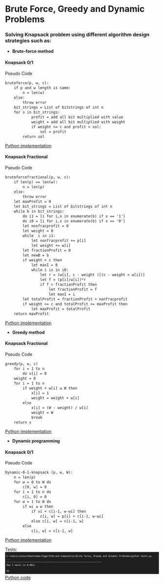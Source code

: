 # Brute Force, Greedy and Dynamic Problems

### Solving Knapsack problem using different algorithm design strategies such as:

- **Brute-force method**

#### Knapsack 0/1

Pseudo Code

```
bruteforce(p, w, c):
    if p and w length is same:
        n = len(w)
    else:
        throw error
    bit_strings = List of bitstrings of int n
    for s in bit_strings:
            profit = add all bit multiplied with value 
            weight = add all bit multiplied with weight
            if weight <= c and profit > sol:
                sol = profit
        return sol
```

[Python implementation](https://github.com/RashikaKarki/Algorithm-and-Complexity/blob/14288a180f08624fec74498e694c7d9f5ea37bf1/Brute%20Force%2C%20Greedy%20and%20Dynamic%20Problems/bruteforce.py#L10)

#### Knapsack Fractional

Pseudo Code

```
bruteforcefractional(p, w, c):
    if len(p) == len(w):
        n = len(p)
    else:
        throw error
    let maxProfit = 0
    let bit_strings = List of bitstrings of int n
    while b in bit_strings:
        do i1 = [i for i,x in enumerate(b) if x == '1']
        do i0 = [i for i,x in enumerate(b) if x == '0']
        let nonfracprofit = 0
        let weight = 0
        while  i in i1:
            let nonfracprofit += p[i]
            let weight += w[i]
        let fractionProfit = 0
        let newB = b
        if weight < c then
            let maxI = 0
            while i is in i0:
                let r = (w[i], c - weight )[(c - weight < w[i])] 
                let f = (p[i]/w[i])*r
                if f > fractionProfit then
                    let fractionProfit = f
                    let maxI = i 
        let totalProfit = fractionProfit + nonfracprofit
        if weight <= c and totalProfit >= maxProfit then
            let maxProfit = totalProfit
    return maxProfit
```
[Python implementation](https://github.com/RashikaKarki/Algorithm-and-Complexity/blob/14288a180f08624fec74498e694c7d9f5ea37bf1/Brute%20Force%2C%20Greedy%20and%20Dynamic%20Problems/bruteforce.py#L25)

- **Greedy method**

#### Knapsack Fractional

Pseudo Code

```
greedy(p, w, c)
    for i = 1 to n 
        do x[i] = 0 
    weight = 0 
    for i = 1 to n 
        if weight + w[i] ≤ W then  
            x[i] = 1 
            weight = weight + w[i] 
        else 
            x[i] = (W - weight) / w[i] 
            weight = W 
            break 
    return x
```

[Python implementation](https://github.com/RashikaKarki/Algorithm-and-Complexity/blob/master/Brute%20Force%2C%20Greedy%20and%20Dynamic%20Problems/greedy.py)

- **Dynamic programming**

#### Knapsack 0/1

Pseudo Code

```
Dynamic-0-1-knapsack (p, w, W):
    n = len(p)
    for w = 0 to W do 
        c[0, w] = 0 
    for i = 1 to n do 
        c[i, 0] = 0 
    for w = 1 to W do 
        if wi ≤ w then 
            if vi + c[i-1, w-wi] then 
                c[i, w] = p[i] + c[i-1, w-wi] 
            else c[i, w] = c[i-1, w] 
        else 
            c[i, w] = c[i-1, w] 
```

[Python implementation](https://github.com/RashikaKarki/Algorithm-and-Complexity/blob/master/Brute%20Force%2C%20Greedy%20and%20Dynamic%20Problems/dynamic.py)

Tests:
![Tests](https://github.com/RashikaKarki/Algorithm-and-Complexity/blob/master/Brute%20Force%2C%20Greedy%20and%20Dynamic%20Problems/tests.PNG)
[Python code](https://github.com/RashikaKarki/Algorithm-and-Complexity/blob/master/Brute%20Force%2C%20Greedy%20and%20Dynamic%20Problems/tests.py)
